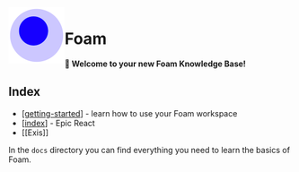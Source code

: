 <img src="attachments/foam-icon.png" width=100 align="left">

# Foam

**👋 Welcome to your new Foam Knowledge Base!**

## Index

- [[getting-started]] - learn how to use your Foam workspace
- [[index]] - Epic React
- [[Exis]]

In the `docs` directory you can find everything you need to learn the basics of Foam.

[//begin]: # "Autogenerated link references for markdown compatibility"
[getting-started]: getting-started "Getting Started"
[index]: epic-react/index "index"
[//end]: # "Autogenerated link references"
